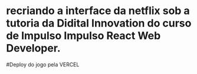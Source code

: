 # recriando a interface da netflix sob a tutoria da Didital Innovation do curso de Impulso Impulso React Web Developer.

#Deploy do jogo pela VERCEL 

